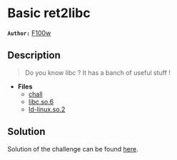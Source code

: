 # Basic ret2libc
**`Author:`** [F100w]()
## Description
> Do you know libc ? It has a banch of useful stuff !


- **Files** 
 	- [chall](./challenge/chall)
	- [libc.so.6](./challenge/libc.so.6)
	- [ld-linux.so.2](./challenge/ld-linux.so.2)
## Solution
Solution of the challenge can be found [here](solution/).
